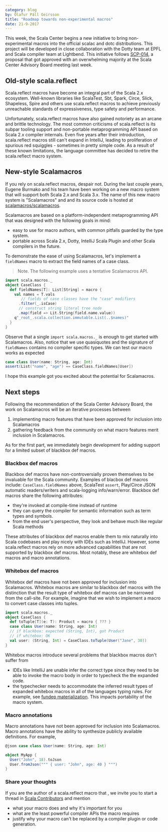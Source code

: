 ```yaml
---
category: blog
by: Ólafur Páll Geirsson
title: "Roadmap towards non-experimental macros"
date: 21-9-2017
---
```


This week, the Scala Center begins a new initiative to bring
non-experimental macros into the official scalac and dotc distributions.
This project will be developed in close collaboration with the Dotty
team at EPFL and Scala compiler team at Lightbend.
This initiative follows [SCP-014], a proposal that got approved with an
overwhelming majority at the Scala Center Advisory Board meeting last week.

## Old-style scala.reflect

Scala.reflect macros have become an integral part of the Scala 2.x ecosystem. 
Well-known libraries like ScalaTest, Sbt, Spark, Circe, Slick, Shapeless,
Spire and others use scala.reflect macros to achieve previously unreachable
standards of expressiveness, type safety and performance.

Unfortunately, scala.reflect macros have also gained notoriety as an arcane and
brittle technology.
The most common criticisms of scala.reflect is its subpar tooling support
and non-portable metaprogramming API based on Scala 2.x compiler internals.
Even five years after their introduction, scala.reflect macros still can't
expand in IntelliJ, leading to proliferation of spurious red squiggles -
sometimes in pretty simple code.
As a result of these known limitations, the language committee has decided to
retire the scala.reflect macro system.

## New-style Scalamacros

If you rely on scala.reflect macros, despair not.
During the last couple years, Eugene Burmako and his team have been working on
a new macro system that will support both Scala 2.x and Scala 3.x.
The name of this new macro system is "Scalamacros" and
and its source code is hosted at [scalamacros/scalamacros].

Scalamacros are based on a platform-independent metaprogramming API that was
designed with the following goals in mind:

- easy to use for macro authors, with common pitfalls guarded by the type
  system.
- portable across Scala 2.x, Dotty, IntelliJ Scala Plugin and other Scala
  compilers in the future.

To demonstrate the ease of using Scalamacros, let's implement a `fieldNames`
macro to extract the field names of a case class.

> Note. The following example uses a tentative Scalamacros API.

```scala
import scala.macros._
object CaseClass {
  def fieldNames[T]: List[String] = macro {
    val names = T.vals
       // fields of case classes have the "case" modifiers
      .filter(_.isCase)
      // construct string literal tree node
      .map(field => Lit.String(field.name.value))
    q"_root_.scala.collection.immutable.List(..$names)"
  }
}
```

Observe that a single `import scala.macros._` is enough to get started with Scalamacros.
Also, notice that we use quasiquotes and the signature of `fieldNames` contains
no compiler specific types.
We can test our macro works as expected

```scala
case class User(name: String, age: Int)
assert(List("name", "age") == CaseClass.fieldNames[User])
```
I hope this example got you excited about the potential for Scalamacros.

## Next steps

Following the recommendation of the Scala Center Advisory Board, the work on
Scalamacros will be an iterative processes between

1. implementing macro features that have been approved for inclusion into Scalamacros
2. gathering feedback from the community on what macro features merit inclusion
   in Scalamacros.

As for the first part, we immediately begin development for adding support for
a limited subset of blackbox def macros.

### Blackbox def macros

Blackbox def macros have non-controversially proven themselves to be invaluable
for the Scala community.
Examples of blacbox def macros include: `CaseClass.fieldNames` above, ScalaTest
`assert`, Play/Circe JSON automatic readers/writers and scala-logging info/warn/error.
Blackbox def macros share the following attributes:

- they're invoked at compile-time instead of runtime
- they can query the compiler for semantic information such as term types and
  symbols.
- from the end user's perspective, they look and behave much like regular Scala
  methods

These attributes of blackbox def macros enable them to mix naturally into
Scala codebases and play nicely with IDEs such as IntelliJ.
However, some scala.reflect macros rely on more advanced capabilities that
are not supported by blackbox def macros.
Most notably, these are whitebox def macros and macro annotations.

### Whitebox def macros

Whitebox def macros have not been approved for inclusion into Scalamacros.
Whitebox macros are similar to blackbox def macros with the distinction
that the result type of whitebox def macros can be narrowed from the call-site.
For example, imagine that we wish to implement a macro to convert case classes
into tuples.

```scala
import scala.macros._
object CaseClass {
  def toTuple[T](e: T): Product = macro { ??? }
  case class User(name: String, age: Int)
  // if blackbox: expected (String, Int), got Product
  // if whitebox: OK
  val user: (String, Int) = CaseClass.toTuple(User("Jane", 30))
}
```

Whitebox macros introduce several problems that blackbox macros don't
suffer from
- IDEs like IntelliJ are unable infer the correct type since they need
  to be able to invoke the macro body in order to typecheck the the expanded
  code.
- the typechecker needs to accommodate the inferred result types of expanded
  whitebox macros in all of the languages typing rules. For example, see
  [fundep materialization]. This impacts portability of the macro system.

### Macro annotations

Macro annotations have not been approved for inclusion into Scalamacros.
Macro annotations have the ability to synthesize publicly available definitions.
For example,
```scala
@json case class User(name: String, age: Int)

object MyApp {
  User("John", 18).toJson
  User.fromJson(""" { user: "John", age: 40 } """)
}
```

### Share your thoughts
If you are the author of a scala.reflect macro that , we invite you to start a thread
in [Scala Contributors] and mention

- what your macro does and why it's important for you
- what are the least powerful compiler APIs the macro requires
- justify why your macro can't be replaced by a compiler plugin or code
  generation.

[Scala Contributors]: https://contributors.scala-lang.org/
[fundep materialization]: https://docs.scala-lang.org/overviews/macros/implicits.html#fundep-materialization
[Scala Macros]: https://github.com/scalamacros/scalamacros
[scalamacros/scalamacros]: https://github.com/scalamacros/scalamacros
[minutes]: https://scala.epfl.ch/minutes/2017/09/12/september-12-2017.html
[SCP-014]: https://scala.epfl.ch/minutes/2017/09/12/september-12-2017.html#scp-014-production-ready-scalamacrosscalamacros
